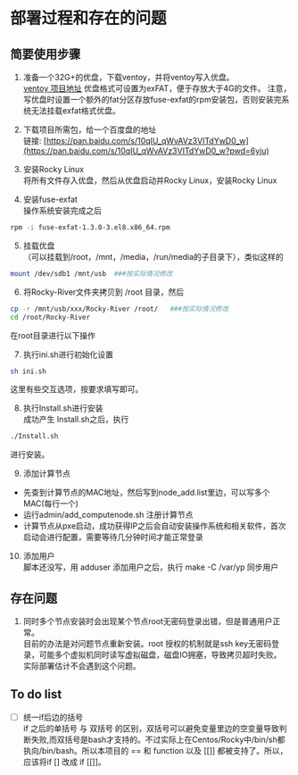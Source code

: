 # 部署过程和存在的问题

## 简要使用步骤
1. 准备一个32G+的优盘，下载ventoy，并将ventoy写入优盘。<br>
[ventoy 项目地址](https://www.ventoy.net/cn/index.html)
优盘格式可设置为exFAT，便于存放大于4G的文件。
注意，写优盘时设置一个额外的fat分区存放fuse-exfat的rpm安装包，否则安装完系统无法挂载exfat格式优盘。

2. 下载项目所需包，给一个百度盘的地址<br>
链接: [https://pan.baidu.com/s/10qIU_qWvAVz3VITdYwD0_w](https://pan.baidu.com/s/10qIU_qWvAVz3VITdYwD0_w?pwd=6yju)

3. 安装Rocky Linux<br>
将所有文件存入优盘，然后从优盘启动并Rocky Linux，安装Rocky Linux

4. 安装fuse-exfat<br>
操作系统安装完成之后
```bash
rpm -i fuse-exfat-1.3.0-3.el8.x86_64.rpm
```
5. 挂载优盘<br>
（可以挂载到/root，/mnt，/media，/run/media的子目录下），类似这样的
```bash
mount /dev/sdb1 /mnt/usb  ###按实际情况修改
```

6. 将Rocky-River文件夹拷贝到 /root 目录，然后<br>
```bash
cp -r /mnt/usb/xxx/Rocky-River /root/   ###按实际情况修改
cd /root/Rocky-River
```
在root目录进行以下操作

7.  执行ini.sh进行初始化设置<br>
```bash
sh ini.sh
```
这里有些交互选项，按要求填写即可。

8. 执行Install.sh进行安装<br>
成功产生 Install.sh之后，执行
```bash
./Install.sh 
```
进行安装。

9.  添加计算节点<br>
- 先查到计算节点的MAC地址，然后写到node_add.list里边，可以写多个MAC(每行一个)
- 运行admin/add_computenode.sh 注册计算节点
- 计算节点从pxe启动，成功获得IP之后会自动安装操作系统和相关软件，首次启动会进行配置，需要等待几分钟时间才能正常登录

10. 添加用户<br>
脚本还没写，用 adduser 添加用户之后，执行 make -C /var/yp 同步用户

## 存在问题
1. 同时多个节点安装时会出现某个节点root无密码登录出错，但是普通用户正常。<br>
目前的办法是对问题节点重新安装。root 授权的机制就是ssh key无密码登录，可能多个虚拟机同时读写虚拟磁盘，磁盘IO拥塞，导致拷贝超时失败。<br>
实际部署估计不会遇到这个问题。


## To do list
- [ ] 统一if后边的括号<br>
if 之后的单括号 与 双括号 的区别，双括号可以避免变量里边的空变量导致判断失败,而双括号是bash才支持的。不过实际上在Centos/Rocky中/bin/sh都执向/bin/bash。所以本项目的 == 和 function 以及 [[]] 都被支持了。所以，应该将if [] 改成 if [[]]。

